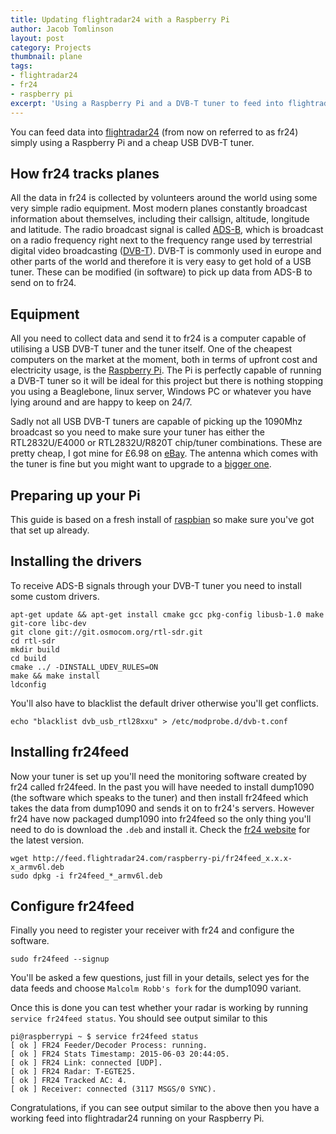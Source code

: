 ```yaml
---
title: Updating flightradar24 with a Raspberry Pi
author: Jacob Tomlinson
layout: post
category: Projects
thumbnail: plane
tags:
- flightradar24
- fr24
- raspberry pi
excerpt: 'Using a Raspberry Pi and a DVB-T tuner to feed into flightradar24'
---
```


You can feed data into [flightradar24][fr24] (from now on referred to as fr24) simply using a Raspberry Pi and a cheap USB DVB-T tuner.

## How fr24 tracks planes

All the data in fr24 is collected by volunteers around the world using some very simple radio equipment. Most modern planes constantly broadcast information about themselves, including their callsign, altitude, longitude and latitude. The radio broadcast signal is called [ADS-B][ads-b], which is broadcast on a radio frequency right next to the frequency range used by terrestrial digital video broadcasting ([DVB-T][dvb-t]). DVB-T is commonly used in europe and other parts of the world and therefore it is very easy to get hold of a USB tuner. These can be modified (in software) to pick up data from ADS-B to send on to fr24.

## Equipment

All you need to collect data and send it to fr24 is a computer capable of utilising a USB DVB-T tuner and the tuner itself. One of the cheapest computers on the market at the moment, both in terms of upfront cost and electricity usage, is the [Raspberry Pi][raspberry-pi]. The Pi is perfectly capable of running a DVB-T tuner so it will be ideal for this project but there is nothing stopping you using a Beaglebone, linux server, Windows PC or whatever you have lying around and are happy to keep on 24/7.

Sadly not all USB DVB-T tuners are capable of picking up the 1090Mhz broadcast so you need to make sure your tuner has either the RTL2832U/E4000 or RTL2832U/R820T chip/tuner combinations. These are pretty cheap, I got mine for &pound;6.98 on [eBay][tuner-ebay-listing]. The antenna which comes with the tuner is fine but you might want to upgrade to a [bigger one][external-antenna].

## Preparing up your Pi

This guide is based on a fresh install of [raspbian][raspbian] so make sure you've got that set up already.

## Installing the drivers

To receive ADS-B signals through your DVB-T tuner you need to install some custom drivers.

```
apt-get update && apt-get install cmake gcc pkg-config libusb-1.0 make git-core libc-dev
git clone git://git.osmocom.org/rtl-sdr.git
cd rtl-sdr
mkdir build
cd build
cmake ../ -DINSTALL_UDEV_RULES=ON
make && make install
ldconfig
```

You'll also have to blacklist the default driver otherwise you'll get conflicts.

```
echo "blacklist dvb_usb_rtl28xxu" > /etc/modprobe.d/dvb-t.conf
```

## Installing fr24feed

Now your tuner is set up you'll need the monitoring software created by fr24 called fr24feed. In the past you will have needed to install dump1090 (the software which speaks to the tuner) and then install fr24feed which takes the data from dump1090 and sends it on to fr24's servers. However fr24 have now packaged dump1090 into fr24feed so the only thing you'll need to do is download the `.deb` and install it. Check the [fr24 website][fr24feed-repo] for the latest version.

```
wget http://feed.flightradar24.com/raspberry-pi/fr24feed_x.x.x-x_armv6l.deb
sudo dpkg -i fr24feed_*_armv6l.deb
```

## Configure fr24feed

Finally you need to register your receiver with fr24 and configure the software.

```
sudo fr24feed --signup
```

You'll be asked a few questions, just fill in your details, select yes for the data feeds and choose `Malcolm Robb's fork` for the dump1090 variant.

Once this is done you can test whether your radar is working by running `service fr24feed status`. You should see output similar to this

```
pi@raspberrypi ~ $ service fr24feed status
[ ok ] FR24 Feeder/Decoder Process: running.
[ ok ] FR24 Stats Timestamp: 2015-06-03 20:44:05.
[ ok ] FR24 Link: connected [UDP].
[ ok ] FR24 Radar: T-EGTE25.
[ ok ] FR24 Tracked AC: 4.
[ ok ] Receiver: connected (3117 MSGS/0 SYNC).
```

Congratulations, if you can see output similar to the above then you have a working feed into flightradar24 running on your Raspberry Pi.


[ads-b]: http://en.wikipedia.org/wiki/Automatic_dependent_surveillance-broadcast
[dvb-t]: http://en.wikipedia.org/wiki/DVB-T
[external-antenna]: http://shop.jetvision.de/epages/64807909.sf/en_GB/?ObjectPath=/Shops/64807909/Products/67100
[fr24]: http://www.flightradar24.com/
[fr24feed-repo]: http://feed.flightradar24.com/#raspberry-pi
[raspberry-pi]: https://www.raspberrypi.org/
[raspbian]: https://www.raspbian.org/
[tuner-ebay-listing]: http://www.ebay.co.uk/itm/201338088784
